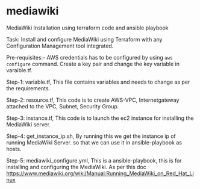 # mediawiki
MediaWiki Installation using terraform code and ansible playbook

Task:
  Install and configure MediaWiki using Terraform with any Configuration Management tool integrated.

Pre-requisites:-
  AWS credentials has to be configured by using `aws configure` command.
  Create a key pair and change the key variable in varaible.tf.
  
Step-1:
  variable.tf, This file contains variables and needs to change as per the requirements.
  
Step-2:
  resource.tf, This code is to create AWS-VPC, Internetgateway attached to the VPC, Subnet, Security Group.
  
Step-3:
  instance.tf, This code is to launch the ec2 instance for installing the MediaWiki server.
  
Step-4:
  get_instance_ip.sh, By running this we get the instance ip of running MediaWiki Server. so that we can use it in ansible-playbook as hosts.
  
Step-5:
  mediawiki_configure.yml, This is a ansible-playbook, this is for installing and configuring the MediaWiki. As per this doc https://www.mediawiki.org/wiki/Manual:Running_MediaWiki_on_Red_Hat_Linux
